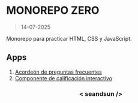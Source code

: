 # MONOREPO ZERO

>14-07-2025

Monorepo para practicar HTML, CSS y JavaScript.

## Apps

1. [Acordeón de preguntas frecuentes](https://seandsun.github.io/monorepo-zero-html-css-js/01-faq-accordion-main/)
2. [Componente de calificación interactivo](https://)

<h3 align="center">< seandsun /></h3>
